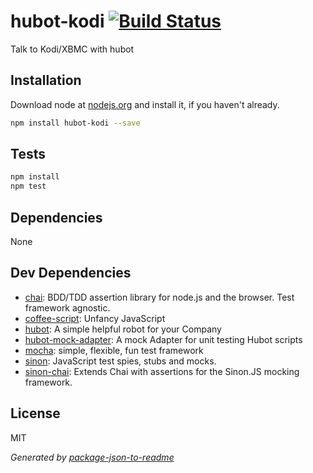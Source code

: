 # hubot-kodi [![Build Status](https://travis-ci.org/git+https:/.png?branch=master)](https://travis-ci.org/git+https:/)

Talk to Kodi/XBMC with hubot

## Installation

Download node at [nodejs.org](http://nodejs.org) and install it, if you haven't already.

```sh
npm install hubot-kodi --save
```


## Tests

```sh
npm install
npm test
```

## Dependencies

None

## Dev Dependencies

- [chai](https://github.com/git+https:/): BDD/TDD assertion library for node.js and the browser. Test framework agnostic.
- [coffee-script](https://github.com/jashkenas/coffeescript): Unfancy JavaScript
- [hubot](https://github.com/git+https:/): A simple helpful robot for your Company
- [hubot-mock-adapter](https://github.com/blalor/hubot-mock-adapter): A mock Adapter for unit testing Hubot scripts
- [mocha](https://github.com/mochajs/mocha): simple, flexible, fun test framework
- [sinon](https://github.com/cjohansen/Sinon.JS): JavaScript test spies, stubs and mocks.
- [sinon-chai](https://github.com/git+https:/): Extends Chai with assertions for the Sinon.JS mocking framework.


## License

MIT

_Generated by [package-json-to-readme](https://github.com/zeke/package-json-to-readme)_
